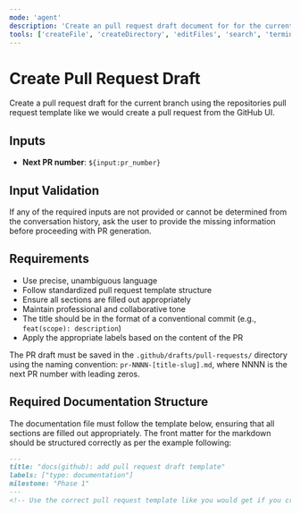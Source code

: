 ```yaml
---
mode: 'agent'
description: 'Create an pull request draft document for for the current branch.'
tools: ['createFile', 'createDirectory', 'editFiles', 'search', 'terminalSelection', 'terminalLastCommand', 'runTasks', 'usages', 'vscodeAPI', 'problems', 'changes', 'testFailure', 'openSimpleBrowser', 'fetch', 'githubRepo', 'extensions']
---
```


<!-- Repository: factorio-mocks-generator -->

# Create Pull Request Draft

Create a pull request draft for the current branch using the repositories pull request template like we would create a
pull request from the GitHub UI.

## Inputs

- **Next PR number**: `${input:pr_number}`

## Input Validation

If any of the required inputs are not provided or cannot be determined from the conversation history, ask the user to
provide the missing information before proceeding with PR generation.

## Requirements

- Use precise, unambiguous language
- Follow standardized pull request template structure
- Ensure all sections are filled out appropriately
- Maintain professional and collaborative tone
- The title should be in the format of a conventional commit (e.g., `feat(scope): description`)
- Apply the appropriate labels based on the content of the PR

The PR draft must be saved in the `.github/drafts/pull-requests/` directory using the naming convention:
`pr-NNNN-[title-slug].md`, where NNNN is the next PR number with leading zeros.

## Required Documentation Structure

The documentation file must follow the template below, ensuring that all sections are filled out appropriately. The
front matter for the markdown should be structured correctly as per the example following:

```markdown
---
title: "docs(github): add pull request draft template"
labels: ["type: documentation"]
milestone: "Phase 1"
---
<!-- Use the correct pull request template like you would get if you created the pull request on GitHub -->
```
